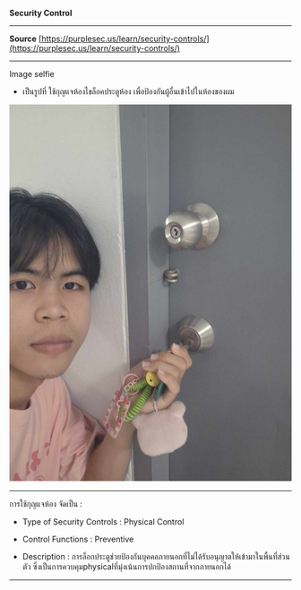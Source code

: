 **Security Control**

------

**Source** [https://purplesec.us/learn/security-controls/](https://purplesec.us/learn/security-controls/)

------

Image selfie

- เป็นรูปที่ ใช้กุญแจห้องไขล็อคประตูห้อง เพื่อป้องกันผู้อื่นเข้าไปในห้องของผม

![Lock My Home](/Image/Lock_Home.jpg)


------

การใช้กุญแจห้อง จัดเป็น :

- Type of Security Controls : Physical Control

- Control Functions : Preventive

- Description : การล็อกประตูช่วยป้องกันบุคคลภายนอกที่ไม่ได้รับอนุญาตให้เข้ามาในพื้นที่ส่วนตัว ซึ่งเป็นการควบคุมphysicalที่มุ่งเน้นการปกป้องสถานที่จากภายนอกได้

------


